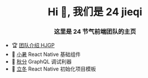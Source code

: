 <h1 align="center">Hi 👋, 我们是 24 jieqi</h1>
<h3 align="center">这里是 24 节气前端团队的主页</h3>

- 🏆 [团队介绍 HJGP](https://techblog.hjgpscm.com)
- 🌈 [小暑](https://24jieqi.github.io/react-native-xiaoshu) React Native 基础组件
- 🔨 [秋分](https://techblog.hjgpscm.com/qiufen/) GraphQL 调试利器
- 👾 [立冬](https://github.com/24jieqi/react-native-lidong-template) React Native 初始化项目模板
